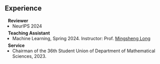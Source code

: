## Experience

<h4 style="margin:0 10px 0;">Reviewer</h4>

<ul style="margin:0 0 5px;">
  <li><autocolor>NeurIPS 2024</autocolor></li>
</ul>

<h4 style="margin:0 10px 0;">Teaching Assistant</h4>

<ul style="margin:0 0 5px;">
  <li><autocolor>Machine Learning, Spring 2024. Instructor: Prof. <a href="http://ise.thss.tsinghua.edu.cn/~mlong/">Mingsheng Long</a></autocolor></li>
</ul>

<h4 style="margin:0 10px 0;">Service</h4>
<ul style="margin:0 0 20px;">
  <li><autocolor>Chairman of the 36th Student Union of Department of Mathematical Sciences, 2023.</autocolor></li>
</ul>
